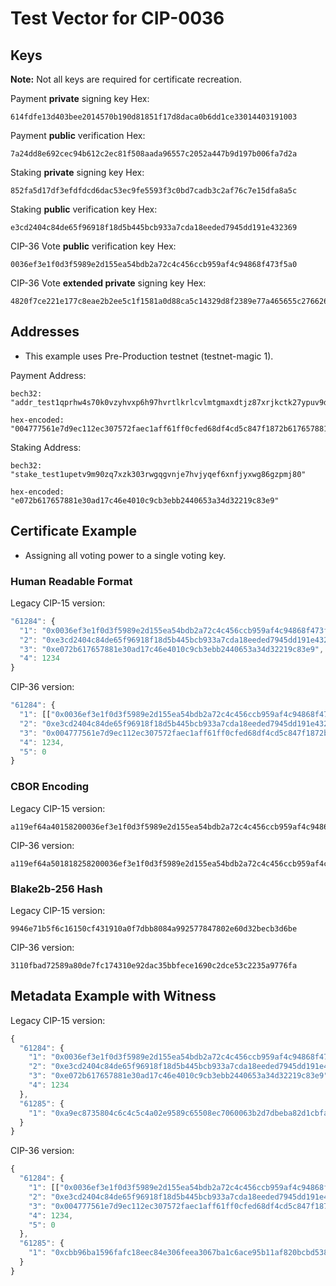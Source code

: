 # Test Vector for CIP-0036

## Keys

**Note:** Not all keys are required for certificate recreation.

Payment **private** signing key Hex:
```
614fdfe13d403bee2014570b190d81851f17d8daca0b6dd1ce33014403191003
```

Payment **public** verification Hex:
```
7a24dd8e692cec94b612c2ec81f508aada96557c2052a447b9d197b006fa7d2a
```

Staking **private** signing key Hex:
```
852fa5d17df3efdfdcd6dac53ec9fe5593f3c0bd7cadb3c2af76c7e15dfa8a5c
```

Staking **public** verification key Hex:
```
e3cd2404c84de65f96918f18d5b445bcb933a7cda18eeded7945dd191e432369
```

CIP-36 Vote **public** verification key Hex:
```
0036ef3e1f0d3f5989e2d155ea54bdb2a72c4c456ccb959af4c94868f473f5a0
```

CIP-36 Vote **extended private** signing key Hex:
```
4820f7ce221e177c8eae2b2ee5c1f1581a0d88ca5c14329d8f2389e77a465655c27662621bfb99cb9445bf8114cc2a630afd2dd53bc88c08c5f2aed8e9c7cb89
```

## Addresses
- This example uses Pre-Production testnet (testnet-magic 1).

Payment Address:
```
bech32: "addr_test1qprhw4s70k0vzyhvxp6h97hvrtlkrlcvlmtgmaxdtjz87xrjkctk27ypuv9dzlzxusqse89naweygpjn5dxnygvus05sdq9h07"

hex-encoded: "004777561e7d9ec112ec307572faec1aff61ff0cfed68df4cd5c847f1872b617657881e30ad17c46e4010c9cb3ebb2440653a34d32219c83e9"
````

Staking Address:
```
bech32: "stake_test1upetv9m90zq7xzk303rwgqgvnje7hvjyqef6xnfjyxwg86gzpmj80"

hex-encoded: "e072b617657881e30ad17c46e4010c9cb3ebb2440653a34d32219c83e9"
```

## Certificate Example

- Assigning all voting power to a single voting key. 

### Human Readable Format

Legacy CIP-15 version:
```javascript
"61284": {
  "1": "0x0036ef3e1f0d3f5989e2d155ea54bdb2a72c4c456ccb959af4c94868f473f5a0",
  "2": "0xe3cd2404c84de65f96918f18d5b445bcb933a7cda18eeded7945dd191e432369",
  "3": "0xe072b617657881e30ad17c46e4010c9cb3ebb2440653a34d32219c83e9",
  "4": 1234
}
```

CIP-36 version:
```javascript
"61284": {
  "1": [["0x0036ef3e1f0d3f5989e2d155ea54bdb2a72c4c456ccb959af4c94868f473f5a0", 1]],
  "2": "0xe3cd2404c84de65f96918f18d5b445bcb933a7cda18eeded7945dd191e432369",
  "3": "0x004777561e7d9ec112ec307572faec1aff61ff0cfed68df4cd5c847f1872b617657881e30ad17c46e4010c9cb3ebb2440653a34d32219c83e9",
  "4": 1234,
  "5": 0
}
```

### CBOR Encoding

Legacy CIP-15 version:
```
a119ef64a40158200036ef3e1f0d3f5989e2d155ea54bdb2a72c4c456ccb959af4c94868f473f5a0025820e3cd2404c84de65f96918f18d5b445bcb933a7cda18eeded7945dd191e43236903581de072b617657881e30ad17c46e4010c9cb3ebb2440653a34d32219c83e9041904d2
```

CIP-36 version:
```
a119ef64a501818258200036ef3e1f0d3f5989e2d155ea54bdb2a72c4c456ccb959af4c94868f473f5a001025820e3cd2404c84de65f96918f18d5b445bcb933a7cda18eeded7945dd191e432369035839004777561e7d9ec112ec307572faec1aff61ff0cfed68df4cd5c847f1872b617657881e30ad17c46e4010c9cb3ebb2440653a34d32219c83e9041904d20500
```

### Blake2b-256 Hash

Legacy CIP-15 version:
```
9946e71b5f6c16150cf431910a0f7dbb8084a992577847802e60d32becb3d6be
```

CIP-36 version:
```
3110fbad72589a80de7fc174310e92dac35bbfece1690c2dce53c2235a9776fa
```

## Metadata Example with Witness

Legacy CIP-15 version:
```javascript
{
  "61284": {
    "1": "0x0036ef3e1f0d3f5989e2d155ea54bdb2a72c4c456ccb959af4c94868f473f5a0",
    "2": "0xe3cd2404c84de65f96918f18d5b445bcb933a7cda18eeded7945dd191e432369",
    "3": "0xe072b617657881e30ad17c46e4010c9cb3ebb2440653a34d32219c83e9",
    "4": 1234
  },
  "61285": {
    "1": "0xa9ec8735804c6c4c5c4a02e9589c65508ec7060063b2d7dbeba82d1cbfa1b8be6b457f95d4ead5e8b454b989624fa44e0b89a64d089fdc0a6a1268fef4876d0f" 
  }
}
```

CIP-36 version:
```javascript
{
  "61284": {
    "1": [["0x0036ef3e1f0d3f5989e2d155ea54bdb2a72c4c456ccb959af4c94868f473f5a0", 1]],
    "2": "0xe3cd2404c84de65f96918f18d5b445bcb933a7cda18eeded7945dd191e432369",
    "3": "0x004777561e7d9ec112ec307572faec1aff61ff0cfed68df4cd5c847f1872b617657881e30ad17c46e4010c9cb3ebb2440653a34d32219c83e9",
    "4": 1234,
    "5": 0
  },
  "61285": {
    "1": "0xcbb96ba1596fafc18eec84e306feea3067ba1c6ace95b11af820bcbd53837ef32bdcf28176749061e1f2a1300d4df98c80582722786e40cf330072d0b78a7408"
  }
}
```